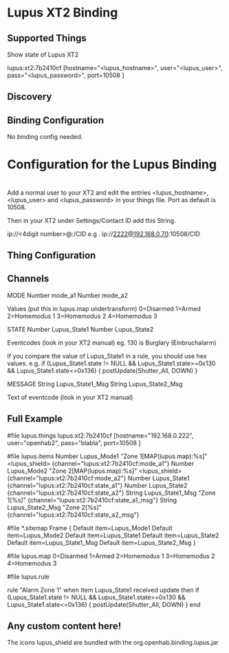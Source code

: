 # Lupus XT2 Binding

## Supported Things

Show state of Lupus XT2 

lupus:xt2:7b2410cf [hostname="<lupus_hostname>", user="<lupus_user>", pass="<lupus_password>", port=10508 ]

## Discovery

## Binding Configuration

No binding config needed.


# Configuration for the Lupus Binding
#
Add a normal user to your XT2 and edit the entries <lupus_hostname>, <lupus_user> and <lupus_password> in your things file.
Port as default is 10508.

Then in your XT2 under Settings/Contact ID add this String.

ip://<4digit number>@<ip of your openhab2>:<port>/CID
e.g .
ip://2222@192.168.0.70:10508/CID


## Thing Configuration


## Channels
MODE
Number mode_a1
Number mode_a2

Values (put this in lupus.map undertransform)
0=Disarmed
1=Armed
2=Homemodus 1
3=Homemodus 2
4=Homemodus 3


STATE
Number Lupus_State1 
Number Lupus_State2 

Eventcodes (look in your XT2 manual)
eg. 
130 is Burglary (Einbruchalarm)

If you compare the value of Lupus_State1 in a rule, you should use hex values.
e.g.
    if (Lupus_State1.state != NULL && Lupus_State1.state>=0x130 && Lupus_State1.state<=0x136) { 
        postUpdate(Shutter_All, DOWN)
    }

MESSAGE
String Lupus_State1_Msg 
String Lupus_State2_Msg 

Text of eventcode (look in your XT2 manual)

## Full Example

#file lupus.things
lupus:xt2:7b2410cf [hostname="192.168.0.222", user="openhab2", pass="blabla", port=10508 ]

#file lupus.items
Number Lupus_Mode1 "Zone 1[MAP(lupus.map):%s]" <lupus_shield> {channel="lupus:xt2:7b2410cf:mode_a1"}
Number Lupus_Mode2 "Zone 2[MAP(lupus.map):%s]" <lupus_shield> {channel="lupus:xt2:7b2410cf:mode_a2"}
Number Lupus_State1 {channel="lupus:xt2:7b2410cf:state_a1"}
Number Lupus_State2 {channel="lupus:xt2:7b2410cf:state_a2"}
String Lupus_State1_Msg "Zone 1[%s]" {channel="lupus:xt2:7b2410cf:state_a1_msg"}
String Lupus_State2_Msg "Zone 2[%s]" {channel="lupus:xt2:7b2410cf:state_a2_msg"}

#file *.sitemap
    Frame {
        Default item=Lupus_Mode1
        Default item=Lupus_Mode2
        Default item=Lupus_State1
        Default item=Lupus_State2
        Default item=Lupus_State1_Msg
        Default item=Lupus_State2_Msg
    }

#file lupus.map
0=Disarmed
1=Armed
2=Homemodus 1
3=Homemodus 2
4=Homemodus 3

#file lupus.rule

rule "Alarm Zone 1"
    when Item Lupus_State1 received update
then
    if (Lupus_State1.state != NULL && Lupus_State1.state>=0x130 && Lupus_State1.state<=0x136) { 
        postUpdate(Shutter_All, DOWN)
    }
end

	

## Any custom content here!
The icons lupus_shield are bundled with the org.openhab.binding.lupus.jar

